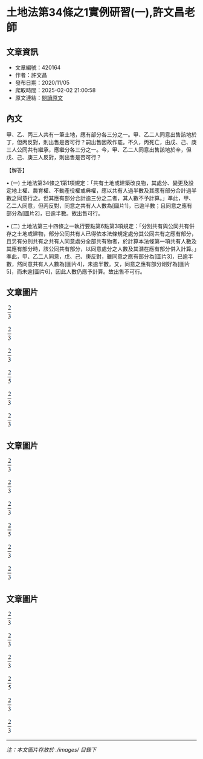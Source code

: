 # 土地法第34條之1實例研習(一),許文昌老師

## 文章資訊
- 文章編號：420164
- 作者：許文昌
- 發布日期：2020/11/05
- 爬取時間：2025-02-02 21:00:58
- 原文連結：[閱讀原文](https://real-estate.get.com.tw/Columns/detail.aspx?no=420164)

## 內文
甲、乙、丙三人共有一筆土地，應有部分各三分之一。甲、乙二人同意出售該地於丁，但丙反對，則出售是否可行？嗣出售因故作罷。不久，丙死亡，由戊、己、庚三人公同共有繼承，應繼分各三分之一。今，甲、乙二人同意出售該地於辛，但戊、己、庚三人反對，則出售是否可行？

【解答】

• (一) 土地法第34條之1第1項規定：「共有土地或建築改良物，其處分、變更及設定地上權、農育權、不動產役權或典權，應以共有人過半數及其應有部分合計過半數之同意行之。但其應有部分合計逾三分之二者，其人數不予計算。」準此，甲、乙二人同意，但丙反對，同意之共有人人數為[圖片1]，已逾半數；且同意之應有部分為[圖片2]，已逾半數。故出售可行。

• (二) 土地法第三十四條之一執行要點第6點第3項規定：「分別共有與公同共有併存之土地或建物，部分公同共有人已得依本法條規定處分其公同共有之應有部分，且另有分別共有之共有人同意處分全部共有物者，於計算本法條第一項共有人數及其應有部分時，該公同共有部分，以同意處分之人數及其潛在應有部分併入計算。」準此，甲、乙二人同意，戊、己、庚反對，雖同意之應有部分為[圖片3]，已逾半數，然同意共有人人數為[圖片4]，未逾半數。又，同意之應有部分剛好為[圖片5]，而未逾[圖片6]，因此人數仍應予計算。故出售不可行。

## 文章圖片

![圖片1](./images/420164_f4c93dd1.png)

![圖片2](./images/420164_f4c93dd1.png)

![圖片3](./images/420164_f4c93dd1.png)

![圖片4](./images/420164_bcd8e2e6.png)

![圖片5](./images/420164_f4c93dd1.png)

![圖片6](./images/420164_f4c93dd1.png)

## 文章圖片

![圖片1](./images/420164_f4c93dd1.png)

![圖片2](./images/420164_f4c93dd1.png)

![圖片3](./images/420164_f4c93dd1.png)

![圖片4](./images/420164_bcd8e2e6.png)

![圖片5](./images/420164_f4c93dd1.png)

![圖片6](./images/420164_f4c93dd1.png)

## 文章圖片

![圖片1](./images/420164_f4c93dd1.png)

![圖片2](./images/420164_f4c93dd1.png)

![圖片3](./images/420164_f4c93dd1.png)

![圖片4](./images/420164_bcd8e2e6.png)

![圖片5](./images/420164_f4c93dd1.png)

![圖片6](./images/420164_f4c93dd1.png)


---
*注：本文圖片存放於 ./images/ 目錄下*

